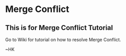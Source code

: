 # Merge Conflict
## This is for Merge Conflict Tutorial
Go to Wiki for tutorial on how to resolve Merge Conflict.

~HK
